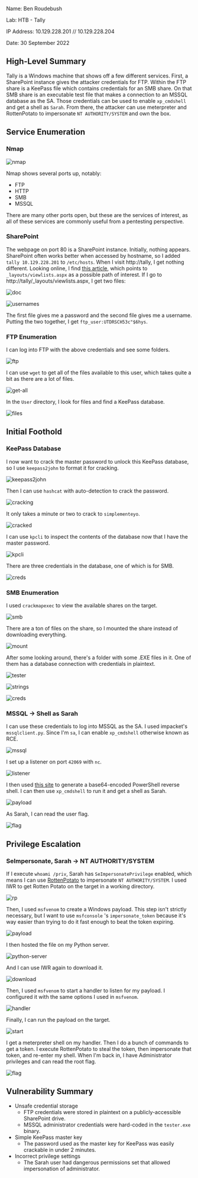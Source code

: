Name: Ben Roudebush

Lab: HTB - Tally

IP Address: 10.129.228.201 // 10.129.228.204

Date: 30 September 2022

## High-Level Summary

Tally is a Windows machine that shows off a few different services. First, a SharePoint instance gives the attacker credentials for FTP. Within the FTP share is a KeePass file which contains credentials for an SMB share. On that SMB share is an executable test file that makes a connection to an MSSQL database as the SA. Those credentials can be used to enable `xp_cmdshell` and get a shell as `Sarah`. From there, the attacker can use meterpreter and RottenPotato to impersonate `NT AUTHORITY/SYSTEM` and own the box.

## Service Enumeration

### Nmap

![nmap](../HTB-pics/tally/01-nmap.png)

Nmap shows several ports up, notably:

- FTP
- HTTP
- SMB
- MSSQL

There are many other ports open, but these are the services of interest, as all of these services are commonly useful from a pentesting perspective.

### SharePoint

The webpage on port 80 is a SharePoint instance. Initially, nothing appears. SharePoint often works better when accessed by hostname, so I added `tally 10.129.228.201`  to `/etc/hosts`. When I visit http://tally, I get nothing different. Looking online, I find [this article](https://resources.bishopfox.com/resources/tools/sharepoint-hacking-diggity/attack-tools/), which points to `_layouts/viewlists.aspx` as a possible path of interest. If I go to http://tally/_layouts/viewlists.aspx, I get two files:

![doc](../HTB-pics/tally/02-sharepoint-doc.png)

![usernames](../HTB-pics/tally/03-usernames.png)

The first file gives me a password and the second file gives me a username. Putting the two together, I get `ftp_user:UTDRSCH53c"$6hys`.

### FTP Enumeration

I can log into FTP with the above credentials and see some folders.

![ftp](../HTB-pics/tally/04-ftp.png)

I can use `wget` to get all of the files available to this user, which takes quite a bit as there are a lot of files.

![get-all](../HTB-pics/tally/05-get-all.png)

In the `User` directory, I look for files and find a KeePass database.

![files](../HTB-pics/tally/06-find-files.png)


## Initial Foothold

### KeePass Database

I now want to crack the master password to unlock this KeePass database, so I use `keepass2john` to format it for cracking.

![keepass2john](../HTB-pics/tally/07-keepass2john.png)

Then I can use `hashcat` with auto-detection to crack the password.

![cracking](../HTB-pics/tally/08-cracking.png)

It only takes a minute or two to crack to `simplementeyo`.

![cracked](../HTB-pics/tally/09-cracked.png)

I can use `kpcli` to inspect the contents of the database now that I have the master password.

![kpcli](../HTB-pics/tally/10-kpcli.png)

There are three credentials in the database, one of which is for SMB.

![creds](../HTB-pics/tally/11-creds.png)

### SMB Enumeration

I used `crackmapexec` to view the available shares on the target. 

![smb](../HTB-pics/tally/12-smb.png)

There are a ton of files on the share, so I mounted the share instead of downloading everything.

![mount](../HTB-pics/tally/13-mount-smb.png)

After some looking around, there's a folder with some .EXE files in it. One of them has a database connection with credentials in plaintext.

![tester](../HTB-pics/tally/14-tester.png)

![strings](../HTB-pics/tally/15-strings.png)

![creds](../HTB-pics/tally/16-more-creds.png)

### MSSQL -> Shell as Sarah

I can use these credentials to log into MSSQL as the SA. I used impacket's `mssqlclient.py`. Since I'm `sa`, I can enable `xp_cmdshell` otherwise known as RCE.

![mssql](../HTB-pics/tally/17-mssqlclient.png)

I set up a listener on port `42069` with `nc`.

![listener](../HTB-pics/tally/18-listener.png)

I then used [this site](https://www.revshells.com/) to generate a base64-encoded PowerShell reverse shell. I can then use `xp_cmdshell` to run it and get a shell as Sarah.

![payload](../HTB-pics/tally/19-encoded%20payload.png)

As Sarah, I can read the user flag.

![flag](../HTB-pics/tally/20-user-flag.png)


## Privilege Escalation

### SeImpersonate, Sarah -> NT AUTHORITY/SYSTEM

If I execute `whoami /priv`, Sarah has `SeImpersonatePrivilege` enabled, which means I can use [RottenPotato](https://github.com/foxglovesec/RottenPotato) to impersonate `NT AUTHORITY/SYSTEM`.  I used IWR to get Rotten Potato on the target in a working directory.

![rp](../HTB-pics/tally/21-get-rotten-potato.png)

Then, I used `msfvenom` to create a Windows payload. This step isn't strictly necessary, but I want to use `msfconsole` 's `impersonate_token` because it's way easier than trying to do it fast enough to beat the token expiring.

![payload](../HTB-pics/tally/22-msfvenom.png)

I then hosted the file on my Python server.

![python-server](../HTB-pics/tally/23-host-file.png)

And I can use IWR again to download it.

![download](../HTB-pics/tally/24-get-payload.png)

Then, I used `msfvenom` to start a handler to listen for my payload. I configured it with the same options I used in `msfvenom`.

![handler](../HTB-pics/tally/25-msf-handler.png)

Finally, I can run the payload on the target.

![start](../HTB-pics/tally/26-start-payload.png)

I get a meterpreter shell on my handler. Then I do a bunch of commands to get a token. I execute RottenPotato to steal the token, then impersonate that token, and re-enter my shell. When I'm back in, I have Administrator privileges and can read the root flag.

![flag](../HTB-pics/tally/27-root-flag.png)


## Vulnerability Summary

- Unsafe credential storage
	- FTP credentials were stored in plaintext on a publicly-accessible SharePoint drive.
	- MSSQL administrator credentials were hard-coded in the `tester.exe` binary.
- Simple KeePass master key
	- The password used as the master key for KeePass was easily crackable in under 2 minutes.
- Incorrect privilege settings
	- The Sarah user had dangerous permissions set that allowed impersonation of administrator.